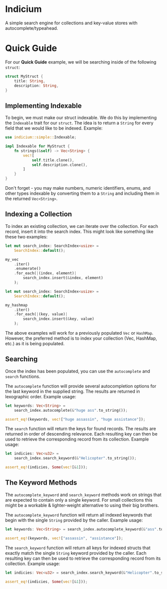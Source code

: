 # Indicium

A simple search engine for collections and key-value stores with
autocomplete/typeahead.

# Quick Guide

For our **Quick Guide** example, we will be searching inside of the
following `struct`:

```rust
struct MyStruct {
    title: String,
    description: String,
}
```
## Implementing Indexable

To begin, we must make our struct indexable. We do this by implementing the
`Indexable` trait for our `struct`. The idea is to return a `String` for every
field that we would like to be indexed. Example:

```rust
use indicium::simple::Indexable;

impl Indexable for MyStruct {
    fn strings(&self) -> Vec<String> {
        vec![
            self.title.clone(),
            self.description.clone(),
        ]
    }
}
```

Don't forget - you may make numbers, numeric identifiers, enums, and other types
indexable by converting them to a `String` and including them in the returned
`Vec<String>`.

## Indexing a Collection

To index an existing collection, we can iterate over the collection. For each
record, insert it into the search index. This might look like something like
these two examples:

```rust
let mut search_index: SearchIndex<usize> =
    SearchIndex::default();

my_vec
    .iter()
    .enumerate()
    .for_each(|(index, element)|
        search_index.insert(&index, element)
    );
```

```rust
let mut search_index: SearchIndex<usize> =
    SearchIndex::default();

my_hashmap
    .iter()
    .for_each(|(key, value)|
        search_index.insert(&key, value)
    );
```

The above examples will work for a previously populated `Vec` or `HashMap`.
However, the preferred method is to index your collection (Vec, HashMap, etc.)
as it is being populated.

## Searching

Once the index has been populated, you can use the `autocomplete` and `search`
functions.

The `autocomplete` function will provide several autocompletion options for the
last keyword in the supplied string. The results are returned in lexographic
order. Example usage:

```rust
let keywords: Vec<String> =
    search_index.autocomplete(&"huge ass".to_string());

assert_eq!(keywords, vec!["huge assassin", "huge assistance"]);
```

The `search` function will return the keys for found records. The results are
returned in order of descending relevance. Each resulting key can then be used
to retrieve the corresponding record from its collection. Example usage:

```rust
let indicies: Vec<u32> =
    search_index.search_keyword(&"Helicopter".to_string());

assert_eq!(indicies, Some(vec![&1]));
```

## The Keyword Methods

The `autocomplete_keyword` and `search_keyword` methods work on strings that are
expected to contain only a single keyword. For small collections this might be a
workable & lighter-weight alternative to using their big brothers.

The `autocomplete_keyword` function will return all indexed keywords that begin
with the single `String` provided by the caller. Example usage:

```rust
let keywords: Vec<String> = search_index.autocomplete_keyword(&"ass".to_string());

assert_eq!(keywords, vec!["assassin", "assistance"]);
```

The `search_keyword` function will return all keys for indexed structs that
exactly match the single `String` keyword provided by the caller. Each resulting
key can then be used to retrieve the corresponding record from its collection.
Example usage:

```rust
let indicies: Vec<u32> = search_index.search_keyword(&"Helicopter".to_string());

assert_eq!(indicies, Some(vec![&1]));
```
